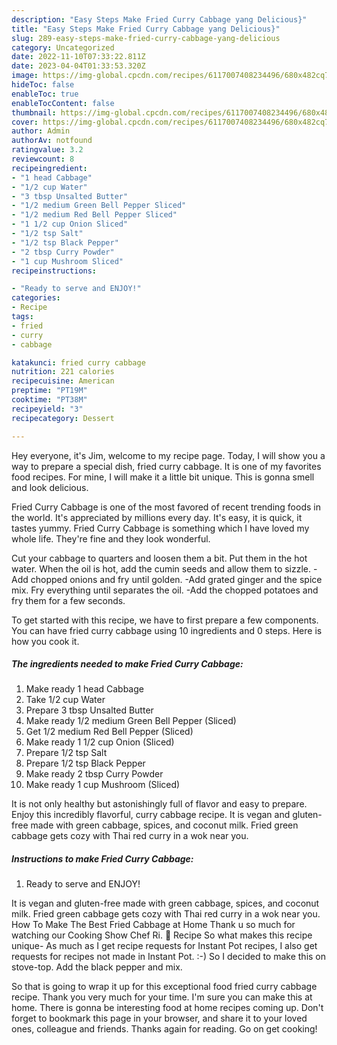 ```yaml
---
description: "Easy Steps Make Fried Curry Cabbage yang Delicious}"
title: "Easy Steps Make Fried Curry Cabbage yang Delicious}"
slug: 289-easy-steps-make-fried-curry-cabbage-yang-delicious
category: Uncategorized
date: 2022-11-10T07:33:22.811Z
date: 2023-04-04T01:33:53.320Z
image: https://img-global.cpcdn.com/recipes/6117007408234496/680x482cq70/fried-curry-cabbage-recipe-main-photo.jpg
hideToc: false
enableToc: true
enableTocContent: false
thumbnail: https://img-global.cpcdn.com/recipes/6117007408234496/680x482cq70/fried-curry-cabbage-recipe-main-photo.jpg
cover: https://img-global.cpcdn.com/recipes/6117007408234496/680x482cq70/fried-curry-cabbage-recipe-main-photo.jpg
author: Admin
authorAv: notfound
ratingvalue: 3.2
reviewcount: 8
recipeingredient:
- "1 head Cabbage"
- "1/2 cup Water"
- "3 tbsp Unsalted Butter"
- "1/2 medium Green Bell Pepper Sliced"
- "1/2 medium Red Bell Pepper Sliced"
- "1 1/2 cup Onion Sliced"
- "1/2 tsp Salt"
- "1/2 tsp Black Pepper"
- "2 tbsp Curry Powder"
- "1 cup Mushroom Sliced"
recipeinstructions:

- "Ready to serve and ENJOY!"
categories:
- Recipe
tags:
- fried
- curry
- cabbage

katakunci: fried curry cabbage 
nutrition: 221 calories
recipecuisine: American
preptime: "PT19M"
cooktime: "PT38M"
recipeyield: "3"
recipecategory: Dessert

---
```



Hey everyone, it's Jim, welcome to my recipe page. Today, I will show you a way to prepare a special dish, fried curry cabbage. It is one of my favorites food recipes. For mine, I will make it a little bit unique. This is gonna smell and look delicious.

Fried Curry Cabbage is one of the most favored of recent trending foods in the world. It's appreciated by millions every day. It's easy, it is quick, it tastes yummy. Fried Curry Cabbage is something which I have loved my whole life. They're fine and they look wonderful.

Cut your cabbage to quarters and loosen them a bit. Put them in the hot water. When the oil is hot, add the cumin seeds and allow them to sizzle. -Add chopped onions and fry until golden. -Add grated ginger and the spice mix. Fry everything until separates the oil. -Add the chopped potatoes and fry them for a few seconds.


To get started with this recipe, we have to first prepare a few components. You can have fried curry cabbage using 10 ingredients and 0 steps. Here is how you cook it.

<!--inarticleads1-->

##### The ingredients needed to make Fried Curry Cabbage:

1. Make ready 1 head Cabbage
1. Take 1/2 cup Water
1. Prepare 3 tbsp Unsalted Butter
1. Make ready 1/2 medium Green Bell Pepper (Sliced)
1. Get 1/2 medium Red Bell Pepper (Sliced)
1. Make ready 1 1/2 cup Onion (Sliced)
1. Prepare 1/2 tsp Salt
1. Prepare 1/2 tsp Black Pepper
1. Make ready 2 tbsp Curry Powder
1. Make ready 1 cup Mushroom (Sliced)


It is not only healthy but astonishingly full of flavor and easy to prepare. Enjoy this incredibly flavorful, curry cabbage recipe. It is vegan and gluten-free made with green cabbage, spices, and coconut milk. Fried green cabbage gets cozy with Thai red curry in a wok near you. 

<!--inarticleads2-->

##### Instructions to make Fried Curry Cabbage:


1. Ready to serve and ENJOY!

It is vegan and gluten-free made with green cabbage, spices, and coconut milk. Fried green cabbage gets cozy with Thai red curry in a wok near you. How To Make The Best Fried Cabbage at Home Thank u so much for watching our Cooking Show Chef Ri. 📖 Recipe So what makes this recipe unique- As much as I get recipe requests for Instant Pot recipes, I also get requests for recipes not made in Instant Pot. :-) So I decided to make this on stove-top. Add the black pepper and mix. 

So that is going to wrap it up for this exceptional food fried curry cabbage recipe. Thank you very much for your time. I'm sure you can make this at home. There is gonna be interesting food at home recipes coming up. Don't forget to bookmark this page in your browser, and share it to your loved ones, colleague and friends. Thanks again for reading. Go on get cooking!
